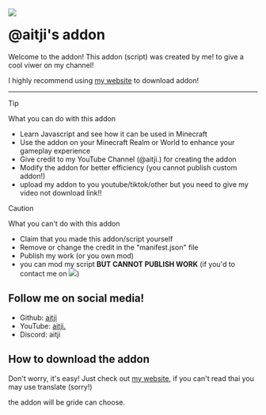 # <img src="https://addonhub.online/img/favicon.ico" style="display: block; margin: auto; margin-bottom: 20px;"> @aitji's addon

Welcome to the addon! This addon (script) was created by me! to give a cool viwer on my channel!

I highly recommend using [my website](https://addonhub.online/new) to download addon!

<hr>
 
> [!TIP]
>  What you can do with this addon
> - Learn Javascript and see how it can be used in Minecraft
> - Use the addon on your Minecraft Realm or World to enhance your gameplay experience
> - Give credit to my YouTube Channel (@aitji.) for creating the addon
> - Modify the addon for better efficiency (you cannot publish custom addon!)
> - upload my addon to you youtube/tiktok/other but you need to give my video not download link!!

> [!CAUTION]
> What you can't do with this addon
> - Claim that you made this addon/script yourself
> - Remove or change the credit in the "manifest.json" file
> - Publish my work (or you own mod)
> - you can mod my script **BUT CANNOT PUBLISH WORK** (if you'd to contact me on <a href="https://discord.gg/NVYrkFWrQh"><img src="https://img.shields.io/discord/1112527603698511942.svg?style=flat&label=@aitji&logo=discord&logoColor=ffffff&color=2c0101&labelColor=571f1f"><a/>)

## Follow me on social media!
- Github: [aitji](https://github.com/aitji)
- YouTube: [aitji.](https://www.youtube.com/@aitji.)
- Discord: aitji

## How to download the addon
Don't worry, it's easy! Just check out [my website](https://addonhub.online/new), if you can't read thai you may use translate (sorry!)

the addon will be gride can choose.
